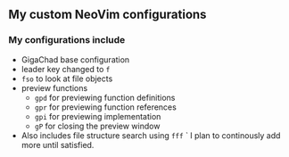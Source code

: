 ## My custom NeoVim configurations

### My configurations include
- GigaChad base configuration
- leader key changed to `f`
- `fso` to look at file objects
- preview functions
  - `gpd` for previewing function definitions
  - `gpr` for previewing function references
  - `gpi` for previewing implementation
  - `gP` for closing the preview window
- Also includes file structure search using `fff`
` I plan to continously add more until satisfied.
